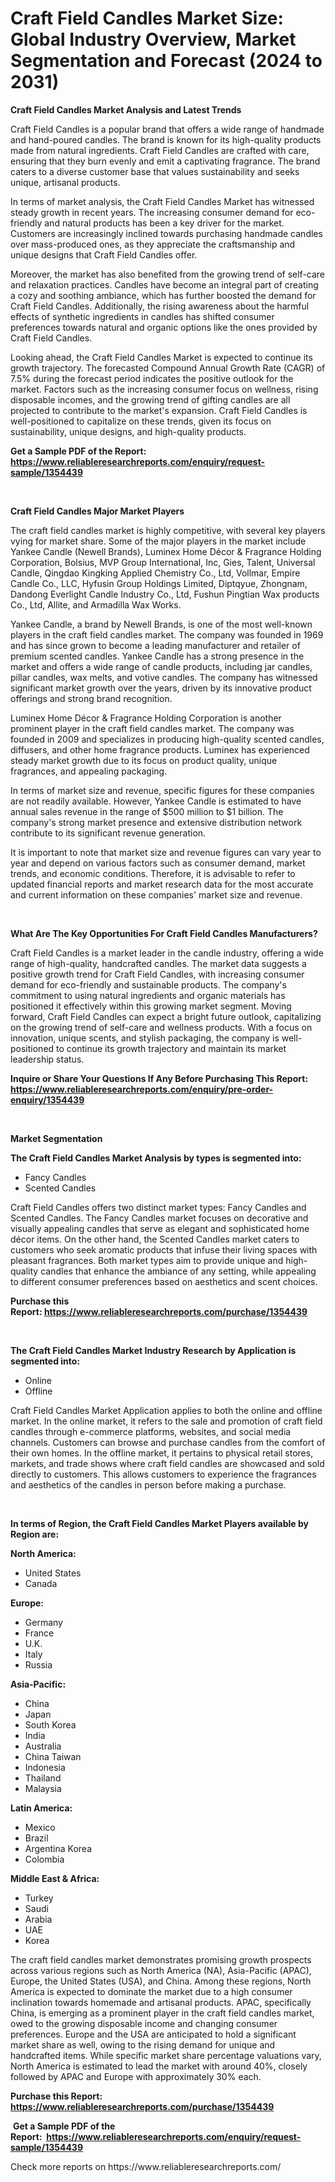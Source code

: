 <p><h1>Craft Field Candles Market Size: Global Industry Overview, Market Segmentation and Forecast (2024 to 2031)</h1></p><p><strong>Craft Field Candles Market Analysis and Latest Trends</strong></p>
<p><p>Craft Field Candles is a popular brand that offers a wide range of handmade and hand-poured candles. The brand is known for its high-quality products made from natural ingredients. Craft Field Candles are crafted with care, ensuring that they burn evenly and emit a captivating fragrance. The brand caters to a diverse customer base that values sustainability and seeks unique, artisanal products.</p><p>In terms of market analysis, the Craft Field Candles Market has witnessed steady growth in recent years. The increasing consumer demand for eco-friendly and natural products has been a key driver for the market. Customers are increasingly inclined towards purchasing handmade candles over mass-produced ones, as they appreciate the craftsmanship and unique designs that Craft Field Candles offer.</p><p>Moreover, the market has also benefited from the growing trend of self-care and relaxation practices. Candles have become an integral part of creating a cozy and soothing ambiance, which has further boosted the demand for Craft Field Candles. Additionally, the rising awareness about the harmful effects of synthetic ingredients in candles has shifted consumer preferences towards natural and organic options like the ones provided by Craft Field Candles.</p><p>Looking ahead, the Craft Field Candles Market is expected to continue its growth trajectory. The forecasted Compound Annual Growth Rate (CAGR) of 7.5% during the forecast period indicates the positive outlook for the market. Factors such as the increasing consumer focus on wellness, rising disposable incomes, and the growing trend of gifting candles are all projected to contribute to the market's expansion. Craft Field Candles is well-positioned to capitalize on these trends, given its focus on sustainability, unique designs, and high-quality products.</p></p>
<p><strong>Get a Sample PDF of the Report:&nbsp; <a href="https://www.reliableresearchreports.com/enquiry/request-sample/1354439">https://www.reliableresearchreports.com/enquiry/request-sample/1354439</a></strong></p>
<p>&nbsp;</p>
<p><strong>Craft Field Candles Major Market Players</strong></p>
<p><p>The craft field candles market is highly competitive, with several key players vying for market share. Some of the major players in the market include Yankee Candle (Newell Brands), Luminex Home Décor & Fragrance Holding Corporation, Bolsius, MVP Group International, Inc, Gies, Talent, Universal Candle, Qingdao Kingking Applied Chemistry Co., Ltd, Vollmar, Empire Candle Co., LLC, Hyfusin Group Holdings Limited, Diptqyue, Zhongnam, Dandong Everlight Candle Industry Co., Ltd, Fushun Pingtian Wax products Co., Ltd, Allite, and Armadilla Wax Works.</p><p>Yankee Candle, a brand by Newell Brands, is one of the most well-known players in the craft field candles market. The company was founded in 1969 and has since grown to become a leading manufacturer and retailer of premium scented candles. Yankee Candle has a strong presence in the market and offers a wide range of candle products, including jar candles, pillar candles, wax melts, and votive candles. The company has witnessed significant market growth over the years, driven by its innovative product offerings and strong brand recognition.</p><p>Luminex Home Décor & Fragrance Holding Corporation is another prominent player in the craft field candles market. The company was founded in 2009 and specializes in producing high-quality scented candles, diffusers, and other home fragrance products. Luminex has experienced steady market growth due to its focus on product quality, unique fragrances, and appealing packaging.</p><p>In terms of market size and revenue, specific figures for these companies are not readily available. However, Yankee Candle is estimated to have annual sales revenue in the range of $500 million to $1 billion. The company's strong market presence and extensive distribution network contribute to its significant revenue generation.</p><p>It is important to note that market size and revenue figures can vary year to year and depend on various factors such as consumer demand, market trends, and economic conditions. Therefore, it is advisable to refer to updated financial reports and market research data for the most accurate and current information on these companies' market size and revenue.</p></p>
<p>&nbsp;</p>
<p><strong>What Are The Key Opportunities For Craft Field Candles Manufacturers?</strong></p>
<p><p>Craft Field Candles is a market leader in the candle industry, offering a wide range of high-quality, handcrafted candles. The market data suggests a positive growth trend for Craft Field Candles, with increasing consumer demand for eco-friendly and sustainable products. The company's commitment to using natural ingredients and organic materials has positioned it effectively within this growing market segment. Moving forward, Craft Field Candles can expect a bright future outlook, capitalizing on the growing trend of self-care and wellness products. With a focus on innovation, unique scents, and stylish packaging, the company is well-positioned to continue its growth trajectory and maintain its market leadership status.</p></p>
<p><strong>Inquire or Share Your Questions If Any Before Purchasing This Report: <a href="https://www.reliableresearchreports.com/enquiry/pre-order-enquiry/1354439">https://www.reliableresearchreports.com/enquiry/pre-order-enquiry/1354439</a></strong></p>
<p>&nbsp;</p>
<p><strong>Market Segmentation</strong></p>
<p><strong>The Craft Field Candles Market Analysis by types is segmented into:</strong></p>
<p><ul><li>Fancy Candles</li><li>Scented Candles</li></ul></p>
<p><p>Craft Field Candles offers two distinct market types: Fancy Candles and Scented Candles. The Fancy Candles market focuses on decorative and visually appealing candles that serve as elegant and sophisticated home décor items. On the other hand, the Scented Candles market caters to customers who seek aromatic products that infuse their living spaces with pleasant fragrances. Both market types aim to provide unique and high-quality candles that enhance the ambiance of any setting, while appealing to different consumer preferences based on aesthetics and scent choices.</p></p>
<p><strong>Purchase this Report:&nbsp;<a href="https://www.reliableresearchreports.com/purchase/1354439">https://www.reliableresearchreports.com/purchase/1354439</a></strong></p>
<p>&nbsp;</p>
<p><strong>The Craft Field Candles Market Industry Research by Application is segmented into:</strong></p>
<p><ul><li>Online</li><li>Offline</li></ul></p>
<p><p>Craft Field Candles Market Application applies to both the online and offline market. In the online market, it refers to the sale and promotion of craft field candles through e-commerce platforms, websites, and social media channels. Customers can browse and purchase candles from the comfort of their own homes. In the offline market, it pertains to physical retail stores, markets, and trade shows where craft field candles are showcased and sold directly to customers. This allows customers to experience the fragrances and aesthetics of the candles in person before making a purchase.</p></p>
<p>&nbsp;</p>
<p><strong>In terms of Region, the Craft Field Candles Market Players available by Region are:</strong></p>
<p>
    <p> <strong> North America: </strong>
        <ul>
            <li>United States</li>
            <li>Canada</li>
        </ul>
        </p> 
    <p> <strong> Europe: </strong>
        <ul>
            <li>Germany</li>
            <li>France</li>
            <li>U.K.</li>
            <li>Italy</li>
            <li>Russia</li>
        </ul>
        </p> 
    <p> <strong> Asia-Pacific: </strong>
        <ul>
            <li>China</li>
            <li>Japan</li>
            <li>South Korea</li>
            <li>India</li>
            <li>Australia</li>
            <li>China Taiwan</li>
            <li>Indonesia</li>
            <li>Thailand</li>
            <li>Malaysia</li>
        </ul>
        </p> 
    <p> <strong> Latin America: </strong>
        <ul>
            <li>Mexico</li>
            <li>Brazil</li>
            <li>Argentina Korea</li>
            <li>Colombia</li>
        </ul>
        </p> 
    <p> <strong> Middle East & Africa: </strong>
        <ul>
            <li>Turkey</li>
            <li>Saudi</li>
            <li>Arabia</li>
            <li>UAE</li>
            <li>Korea</li>
        </ul>
    </p>
    </p>
<p><p>The craft field candles market demonstrates promising growth prospects across various regions such as North America (NA), Asia-Pacific (APAC), Europe, the United States (USA), and China. Among these regions, North America is expected to dominate the market due to a high consumer inclination towards homemade and artisanal products. APAC, specifically China, is emerging as a prominent player in the craft field candles market, owed to the growing disposable income and changing consumer preferences. Europe and the USA are anticipated to hold a significant market share as well, owing to the rising demand for unique and handcrafted items. While specific market share percentage valuations vary, North America is estimated to lead the market with around 40%, closely followed by APAC and Europe with approximately 30% each.</p></p>
<p><strong>Purchase this Report: <a href="https://www.reliableresearchreports.com/purchase/1354439">https://www.reliableresearchreports.com/purchase/1354439</a></strong></p>
<p>&nbsp;<strong>Get a Sample PDF of the Report:&nbsp;&nbsp;<a href="https://www.reliableresearchreports.com/enquiry/request-sample/1354439">https://www.reliableresearchreports.com/enquiry/request-sample/1354439</a></strong></p>
<p><strong></strong></p>
<p>Check more reports on https://www.reliableresearchreports.com/</p>
